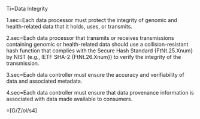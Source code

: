 Ti=Data Integrity 

1.sec=Each data processor must protect the integrity of genomic and health-related data that it holds, uses, or transmits. 

2.sec=Each data processor that transmits or receives transmissions containing genomic or health-related data should use a collision-resistant hash function that complies with the Secure Hash Standard {FtNt.25.Xnum} by NIST (e.g., IETF SHA-2 {FtNt.26.Xnum}) to verify the integrity of the transmission. 

3.sec=Each data controller must ensure the accuracy and verifiability of data and associated metadata. 

4.sec=Each data controller must ensure that data provenance information is associated with data made available to consumers. 

=[G/Z/ol/s4]
